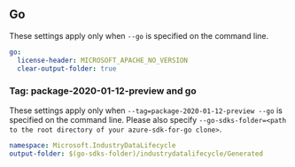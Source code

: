 ## Go

These settings apply only when `--go` is specified on the command line.

```yaml $(go)
go:
  license-header: MICROSOFT_APACHE_NO_VERSION
  clear-output-folder: true
```

### Tag: package-2020-01-12-preview and go

These settings apply only when `--tag=package-2020-01-12-preview --go` is specified on the command line.
Please also specify `--go-sdks-folder=<path to the root directory of your azure-sdk-for-go clone>`.

```yaml $(tag) == 'package-2020-01-12-preview' && $(go)
namespace: Microsoft.IndustryDataLifecycle
output-folder: $(go-sdks-folder)/industrydatalifecycle/Generated
```
